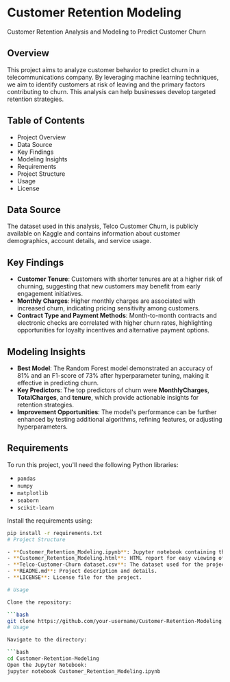 # Customer Retention Modeling

Customer Retention Analysis and Modeling to Predict Customer Churn

## Overview
This project aims to analyze customer behavior to predict churn in a telecommunications company. By leveraging machine learning techniques, we aim to identify customers at risk of leaving and the primary factors contributing to churn. This analysis can help businesses develop targeted retention strategies.

## Table of Contents
- Project Overview
- Data Source
- Key Findings
- Modeling Insights
- Requirements
- Project Structure
- Usage
- License

## Data Source
The dataset used in this analysis, Telco Customer Churn, is publicly available on Kaggle and contains information about customer demographics, account details, and service usage.

## Key Findings
- **Customer Tenure**: Customers with shorter tenures are at a higher risk of churning, suggesting that new customers may benefit from early engagement initiatives.
- **Monthly Charges**: Higher monthly charges are associated with increased churn, indicating pricing sensitivity among customers.
- **Contract Type and Payment Methods**: Month-to-month contracts and electronic checks are correlated with higher churn rates, highlighting opportunities for loyalty incentives and alternative payment options.

## Modeling Insights
- **Best Model**: The Random Forest model demonstrated an accuracy of 81% and an F1-score of 73% after hyperparameter tuning, making it effective in predicting churn.
- **Key Predictors**: The top predictors of churn were **MonthlyCharges**, **TotalCharges**, and **tenure**, which provide actionable insights for retention strategies.
- **Improvement Opportunities**: The model's performance can be further enhanced by testing additional algorithms, refining features, or adjusting hyperparameters.

## Requirements
To run this project, you'll need the following Python libraries:
- `pandas`
- `numpy`
- `matplotlib`
- `seaborn`
- `scikit-learn`

Install the requirements using:

```bash
pip install -r requirements.txt
# Project Structure

- **Customer_Retention_Modeling.ipynb**: Jupyter notebook containing the full analysis and modeling process.
- **Customer_Retention_Modeling.html**: HTML report for easy viewing of the notebook.
- **Telco-Customer-Churn dataset.csv**: The dataset used for the project.
- **README.md**: Project description and details.
- **LICENSE**: License file for the project.

# Usage

Clone the repository:

```bash
git clone https://github.com/your-username/Customer-Retention-Modeling.git
# Usage

Navigate to the directory:

```bash
cd Customer-Retention-Modeling
Open the Jupyter Notebook:
jupyter notebook Customer_Retention_Modeling.ipynb

